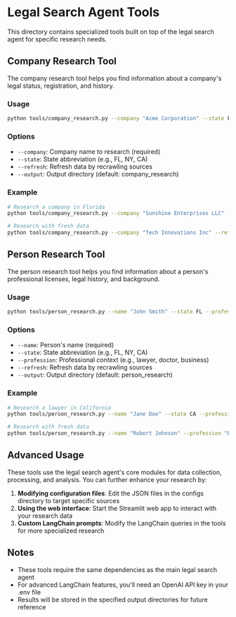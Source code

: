 # Legal Search Agent Tools

This directory contains specialized tools built on top of the legal search agent for specific research needs.

## Company Research Tool

The company research tool helps you find information about a company's legal status, registration, and history.

### Usage

```bash
python tools/company_research.py --company "Acme Corporation" --state FL
```

### Options

- `--company`: Company name to research (required)
- `--state`: State abbreviation (e.g., FL, NY, CA)
- `--refresh`: Refresh data by recrawling sources
- `--output`: Output directory (default: company_research)

### Example

```bash
# Research a company in Florida
python tools/company_research.py --company "Sunshine Enterprises LLC" --state FL

# Research with fresh data
python tools/company_research.py --company "Tech Innovations Inc" --refresh
```

## Person Research Tool

The person research tool helps you find information about a person's professional licenses, legal history, and background.

### Usage

```bash
python tools/person_research.py --name "John Smith" --state FL --profession lawyer
```

### Options

- `--name`: Person's name (required)
- `--state`: State abbreviation (e.g., FL, NY, CA)
- `--profession`: Professional context (e.g., lawyer, doctor, business)
- `--refresh`: Refresh data by recrawling sources
- `--output`: Output directory (default: person_research)

### Example

```bash
# Research a lawyer in California
python tools/person_research.py --name "Jane Doe" --state CA --profession lawyer

# Research with fresh data
python tools/person_research.py --name "Robert Johnson" --profession "business executive" --refresh
```

## Advanced Usage

These tools use the legal search agent's core modules for data collection, processing, and analysis. You can further enhance your research by:

1. **Modifying configuration files**: Edit the JSON files in the configs directory to target specific sources
2. **Using the web interface**: Start the Streamlit web app to interact with your research data
3. **Custom LangChain prompts**: Modify the LangChain queries in the tools for more specialized research

## Notes

- These tools require the same dependencies as the main legal search agent
- For advanced LangChain features, you'll need an OpenAI API key in your .env file
- Results will be stored in the specified output directories for future reference
